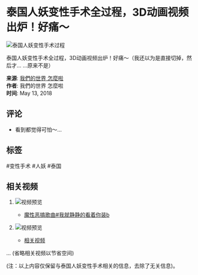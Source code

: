 # 泰国人妖变性手术全过程，3D动画视频出炉！好痛～

![泰国人妖变性手术过程](https://scontent-sjc3-1.xx.fbcdn.net/v/t15.5256-10/24511663_926997404120108_3793231432684404736_n.jpg?_nc_cat=101&ccb=1-7&_nc_sid=50ce42&_nc_ohc=U2l3DDN2BkUQ7kNvgE4C_8x&_nc_oc=AdhcfDpAh6554PiZyeGQ7qtd4ruwcGnWcZ5EsqmwA4LRBwvsT2_h-HJDHxjTuGU5G90&_nc_zt=23&_nc_ht=scontent-sjc3-1.xx&_nc_gid=AEdHreqRhdduEID14Dq5YB7&oh=00_AYDhxYUSSPX4zQq0vC7cBZmbmMq5J9neaFpUhEpWnYhz5g&oe=67BA9DE9)

泰国人妖变性手术全过程，3D动画视频出炉！好痛～（我还以为是直接切掉，然后才... ...原来不是） 

**来源**: [我們的世界 怎麼啦](https://www.facebook.com/womendeshijie?__tn__=-UC)  
**作者**: 我們的世界 怎麼啦  
**时间**: May 13, 2018  

## 评论
- 看到都觉得可怕～…

## 标签
#变性手术 #人妖 #泰国

## 相关视频
1. ![视频预览](https://scontent-sjc3-1.xx.fbcdn.net/v/t15.5256-10/29770298_1020264641460050_582754490004799488_n.jpg?_nc_cat=109&ccb=1-7&_nc_sid=282d23&_nc_ohc=6ZpXVPPvlQoQ7kNvgGtGdks&_nc_oc=Adh2TzMZdtmw3eRg06-xqUiTJdcT6KQfDUGNzLu3DqTlFpVZGoBbnRJJNJ204uhiVnQ&_nc_zt=23&_nc_ht=scontent-sjc3-1.xx&_nc_gid=Ab5KORM58qxlp4lN1UrsTQ4&oh=00_AYAf3H15RP1QVk91ZXgKU-nnkyO7NRVMDTfBw4zFxl1jJA&oe=67BA8A51)
   - [魔性恶搞歌曲#我就静静的看着你装b](https://www.facebook.com/womendeshijie/videos/1020262594793588/?__so__=permalink&__cft__[0]=AZVABsttp2JMi5ATmglZ5AWiYRKeKOO9IBDN969U8OZdYZyHocW90J8qKjYFqnKqTzJ-ocbZmvDNsbsqLkVJMZ1C0A3K2zgruIdJ3B5zbb-jOA-kRe3PvZpB0Q2_tTuS4bhM-U9_rBWZeeoK5quXR_ijreY44l2DM5zEWT0QUuT59Q)
   
2. ![视频预览](https://scontent-sjc3-1.xx.fbcdn.net/v/t15.5256-10/28774268_1020260051460509_6581633074373591040_n.jpg?_nc_cat=105&ccb=1-7&_nc_sid=282d23&_nc_ohc=v39tIMQeUSsQ7kNvgHjdYxr&_nc_oc=AdidkJ0-fwerW94DMjYw5dqE5rPQIz7URexD54W_PCPnP7N5CkJXABSQtYTqxGhR6kc&_nc_zt=23&_nc_ht=scontent-sjc3-1.xx&_nc_gid=Ab5KORM58qxlp4lN1UrsTQ4&oh=00_AYAjmA_UHFtZPkQkduZ9LAj1Kf9NwjMkt7njZMg3UjOSsQ&oe=67BA8E72)
   - [相关视频](https://www.facebook.com/womendeshijie/videos/1020258138127367/?__so__=permalink&__cft__[0]=AZVG468kp-LLPrayvUq5UVgK-x0z_9LR-pbUlwUYbkSqvq6Rm-i-kwFXRHYiYkQGju96iJDQoalSY1aaCga4dwIdAC6hv9QXL7awBgPHKx6Trdw_eHjLsfSLFw965xTbIHiThW7Bi36RUsAomOnvIku4WnQOlK3Q32wTRwUCMeoZKg)

... (省略相关视频以节省空间)

(注：以上内容仅保留与泰国人妖变性手术相关的信息，去除了无关信息)。